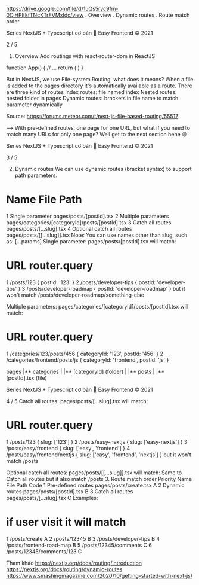https://drive.google.com/file/d/1uQs5ryc9fm-0CiHPEkfTNcKTrFVMxIdc/view
. Overview
. Dynamic routes
. Route match order

Series NextJS + Typescript cơ bản 🎉 Easy Frontend © 2021

2 / 5

1. Overview
   Add routings with react-router-dom in ReactJS

function App() {
// ...
return (
<Switch>
<Route exact path="/" component={HomePage} />
<Route path="/login" component={LoginPage} />
<Route path="/products" component={ProductFeature} />
<Route component={NotFound} />
</Switch>
)
}

But in NextJS, we use File-system Routing, what does it means?
When a file is added to the pages directory it's automatically available as a route.
There are three kind of routes
Index routes: file named index
Nested routes: nested folder in pages
Dynamic routes: brackets in file name to match parameter dynamically

Source: https://forums.meteor.com/t/next-js-file-based-routing/55517

--> With pre-defined routes, one page for one URL, but what if you need to match many URLs for only one
page? Well get to the next section hehe 😅

Series NextJS + Typescript cơ bản 🎉 Easy Frontend © 2021

3 / 5

2. Dynamic routes
   We can use dynamic routes (bracket syntax) to support path parameters.

# Name File Path

1 Single parameter pages/posts/[postId].tsx
2 Multiple parameters pages/categories/[categoryId]/posts/[postId].tsx
3 Catch all routes pages/posts/[...slug].tsx
4 Optional catch all routes pages/posts/[[...slug]].tsx
Note: You can use names other than slug, such as: [...params]
Single parameter: pages/posts/[postId].tsx will match:

# URL router.query

1 /posts/123 { postId: '123' }
2 /posts/developer-tips { postId: 'developer-tips' }
3 /posts/developer-roadmap { postId: 'developer-roadmap' }
but it won't match /posts/developer-roadmap/something-else

Multiple parameters: pages/categories/[categoryId]/posts/[postId].tsx will match:

# URL router.query

1 /categories/123/posts/456 { categoryId: '123', postId: '456' }
2 /categories/frontend/posts/js { categoryId: 'frontend', postId: 'js' }

pages
|** categories
| |** [categoryId] (folder)
| |** posts
| |** [postId].tsx (file)

Series NextJS + Typescript cơ bản 🎉 Easy Frontend © 2021

4 / 5
Catch all routes: pages/posts/[...slug].tsx will match:

# URL router.query

1 /posts/123 { slug: ['123'] }
2 /posts/easy-nextjs { slug: ['easy-nextjs'] }
3 /posts/easy/frontend { slug: ['easy', 'frontend'] }
4 /posts/easy/frontend/nextjs { slug: ['easy', 'frontend', 'nextjs'] }
but it won't match /posts

Optional catch all routes: pages/posts/[[...slug]].tsx will match:
Same to Catch all routes but it also match /posts 3. Route match order
Priority Name File Path Code
1 Pre-defined routes pages/posts/create.tsx A
2 Dynamic routes pages/posts/[postId].tsx B
3 Catch all routes pages/posts/[...slug].tsx C
Examples:

# if user visit it will match

1 /posts/create A
2 /posts/12345 B
3 /posts/developer-tips B
4 /posts/frontend-road-map B
5 /posts/12345/comments C
6 /posts/12345/comments/123 C

Tham khảo
https://nextjs.org/docs/routing/introduction
https://nextjs.org/docs/routing/dynamic-routes
https://www.smashingmagazine.com/2020/10/getting-started-with-next-js/
